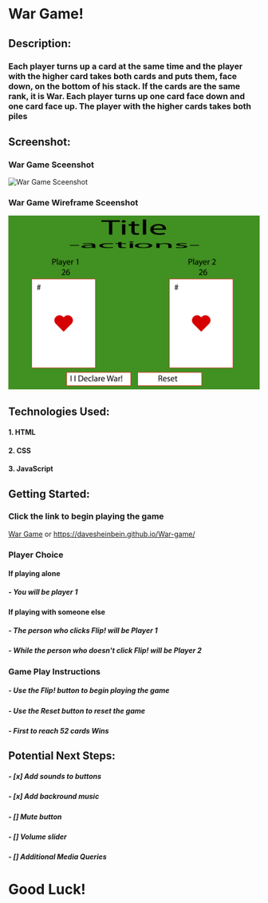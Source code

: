 # **War Game!**


## Description: 

### Each player turns up a card at the same time and the player with the higher card takes both cards and puts them, face down, on the bottom of his stack. If the cards are the same rank, it is War. Each player turns up one card face down and one card face up. The player with the higher cards takes both piles


## Screenshot:
### War Game Sceenshot
![War Game Sceenshot](imgs/gameScreenshot.png)

### War Game Wireframe Sceenshot
![War Game Sceenshot](Wireframe-Pseduocode/wireframe.png)


## Technologies Used: 

#### 1. HTML
#### 2. CSS
#### 3. JavaScript


## Getting Started:

### Click the link to begin playing the game
[War Game](https://davesheinbein.github.io/War-game/) or https://davesheinbein.github.io/War-game/

### Player Choice

#### If playing alone 
##### - You will be player 1

#### If playing with someone else 
##### - The person who clicks Flip! will be Player 1 
##### - While the person who doesn't click Flip! will be Player 2

### Game Play Instructions

##### - Use the Flip! button to begin playing the game
##### - Use the Reset button to reset the game

##### - First to reach 52 cards Wins


## Potential Next Steps: 

##### - [x] Add sounds to buttons
##### - [x] Add backround music
##### - [] Mute button
##### - [] Volume slider
##### - [] Additional Media Queries 


# Good Luck!